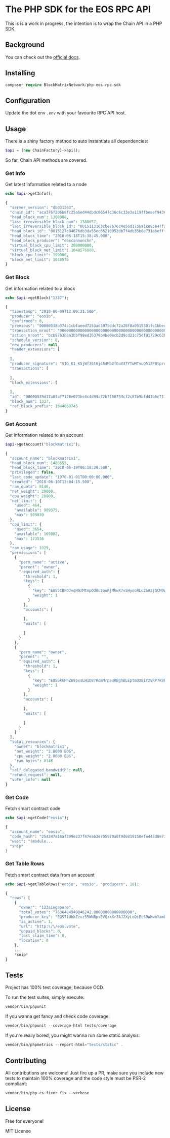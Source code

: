 # The PHP SDK for the EOS RPC API

This is is a work in progress, the intention is to wrap the Chain API in a PHP SDK.

## Background

You can check out the [official docs](https://eosio.github.io/eos/group__eosiorpc.html).

## Installing

```php
composer require BlockMatrixNetwork/php-eos-rpc-sdk
```

## Configuration

Update the dot env `.env` with your favourite RPC API host.

## Usage

There is a shiny factory method to auto instantiate all dependencies: 

```php
$api = (new ChainFactory)->api();
```

So far, Chain API methods are covered.

### Get Info

Get latest information related to a node

```php
echo $api->getInfo();

{
  "server_version": "db031363",
  "chain_id": "aca376f206b8fc25a6ed44dbdc66547c36c6c33e3a119ffbeaef943642f0e906",
  "head_block_num": 1380988,
  "last_irreversible_block_num": 1380657,
  "last_irreversible_block_id": "0015113163cbe7676c4e56d1758a1ce95e47fa645827b9202de5753031d36b8b",
  "head_block_id": "0015127c94676db3da55ec66210952db7f4db35b0e731abefff1562c201a0666",
  "head_block_time": "2018-06-18T15:38:45.000",
  "head_block_producer": "eoscannonchn",
  "virtual_block_cpu_limit": 200000000,
  "virtual_block_net_limit": 1048576000,
  "block_cpu_limit": 199900,
  "block_net_limit": 1048576
}
```

### Get Block

Get information related to a block

```php
echo $api->getBlock("1337");

{
  "timestamp": "2018-06-09T12:09:21.500",
  "producer": "eosio",
  "confirmed": 0,
  "previous": "00000538b374c1cbfaeed7253ad3075ddc72a28f0a0515301fc1bbed675f2316",
  "transaction_mroot": "0000000000000000000000000000000000000000000000000000000000000000",
  "action_mroot": "bcb9763baa3bbf98ed36379b4be0ecb2d9cd21c75df01729c63b2b021001c10c",
  "schedule_version": 0,
  "new_producers": null,
  "header_extensions": [
    
  ],
  "producer_signature": "SIG_K1_K5jWf36t6j454Hb2fGuV37YTwMTvuQ51ZPBtpru8Ud2axtMTEauWyvtpJuTpnvqzReUndDgEDXvoeEP4jdj2bpnYKBt6g2",
  "transactions": [
    
  ],
  "block_extensions": [
    
  ],
  "id": "00000539d17a03af7126e073be4c4d99a72b7f58793cf2c87b9bfd41b6c711fb",
  "block_num": 1337,
  "ref_block_prefix": 1944069745
}
```

### Get Account

Get information related to an account

```php
$api->getAccount("blockmatrix1");

{
  "account_name": "blockmatrix1",
  "head_block_num": 1486555,
  "head_block_time": "2018-06-19T06:18:29.500",
  "privileged": false,
  "last_code_update": "1970-01-01T00:00:00.000",
  "created": "2018-06-10T13:04:15.500",
  "ram_quota": 8146,
  "net_weight": 20000,
  "cpu_weight": 20000,
  "net_limit": {
    "used": 464,
    "available": 909375,
    "max": 909839
  },
  "cpu_limit": {
    "used": 3654,
    "available": 169882,
    "max": 173536
  },
  "ram_usage": 3329,
  "permissions": [
    {
      "perm_name": "active",
      "parent": "owner",
      "required_auth": {
        "threshold": 1,
        "keys": [
          {
            "key": "EOS5CBFDJvqH9zMtmpQd8uzouRjMkwX7vSHyooRLu2bAzjQCM9WLd",
            "weight": 1
          }
        ],
        "accounts": [
          
        ],
        "waits": [
          
        ]
      }
    },
    {
      "perm_name": "owner",
      "parent": "",
      "required_auth": {
        "threshold": 1,
        "keys": [
          {
            "key": "EOS6kGHnZn9pxsLH1D87RomMrpauRBghBLEptmUz8iYzVRP7kBk9B",
            "weight": 1
          }
        ],
        "accounts": [
          
        ],
        "waits": [
          
        ]
      }
    }
  ],
  "total_resources": {
    "owner": "blockmatrix1",
    "net_weight": "2.0000 EOS",
    "cpu_weight": "2.0000 EOS",
    "ram_bytes": 8146
  },
  "self_delegated_bandwidth": null,
  "refund_request": null,
  "voter_info": null
}
```

### Get Code

Fetch smart contract code

```php
echo $api->getCode("eosio");

{
  "account_name": "eosio",
  "code_hash": "254247a18af399e237f47ea63e7b5970a8f9d6819150efe443d8e711895915ed",
  "wast": "(module...
  *snip*
}
```

### Get Table Rows

Fetch smart contract data from an account

```php
echo $api->getTableRows("eosio", "eosio", "producers", 10);

{
  "rows": [
    {
      "owner": "123singapore",
      "total_votes": "7636484940846242.00000000000000000",
      "producer_key": "EOS71UbkZzuz55WNBpsEVQzkXrZAJ2XyLoQiEcS9WKwbYambhFxWb",
      "is_active": 1,
      "url": "http:\/\/eos.vote",
      "unpaid_blocks": 0,
      "last_claim_time": 0,
      "location": 0
    },
    ...
    *snip*
}
```

## Tests

Project has 100% test coverage, because OCD. 

To run the test suites, simply execute:

```php
vendor/bin/phpunit
```

If you wanna get fancy and check code coverage:

```php
vendor/bin/phpunit --coverage-html tests/coverage
```

If you're really bored, you might wanna run some static analysis:

```php
vendor/bin/phpmetrics --report-html="tests/static" .
```

## Contributing

All contributions are welcome! Just fire up a PR, make sure you include new tests 
to maintain 100% coverage and the code style must be PSR-2 compliant: 

```php
vendor/bin/php-cs-fixer fix --verbose
```

## License

Free for everyone!

MIT License
